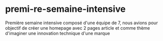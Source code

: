 # premi-re-semaine-intensive
Première semaine intensive composé d'une équipe de 7, nous avions pour objectif de créer une homepage avec 2 pages article et comme thème d'imaginer une innovation technique d'une marque
